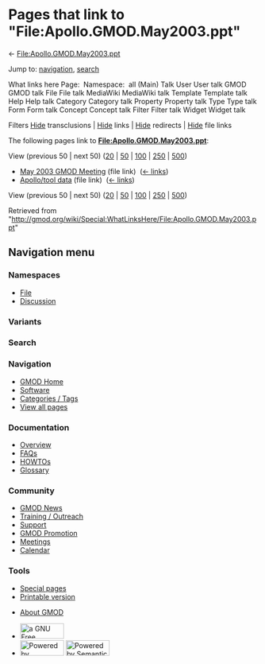 <div id="mw-page-base" class="noprint">

</div>

<div id="mw-head-base" class="noprint">

</div>

<div id="content" class="mw-body" role="main">

<span id="top"></span>

<div id="mw-js-message" style="display:none;">

</div>



# <span dir="auto">Pages that link to "File:Apollo.GMOD.May2003.ppt"</span>

<div id="bodyContent">

<div id="contentSub">

←
[File:Apollo.GMOD.May2003.ppt](/wiki/File:Apollo.GMOD.May2003.ppt "File:Apollo.GMOD.May2003.ppt")

</div>

<div id="jump-to-nav" class="mw-jump">

Jump to: [navigation](#mw-navigation), [search](#p-search)

</div>

<div id="mw-content-text">

What links here Page:  Namespace:  all (Main) Talk User User talk GMOD
GMOD talk File File talk MediaWiki MediaWiki talk Template Template talk
Help Help talk Category Category talk Property Property talk Type Type
talk Form Form talk Concept Concept talk Filter Filter talk Widget
Widget talk

Filters
[Hide](/mediawiki/index.php?title=Special:WhatLinksHere/File:Apollo.GMOD.May2003.ppt&hidetrans=1 "Special:WhatLinksHere/File:Apollo.GMOD.May2003.ppt")
transclusions \|
[Hide](/mediawiki/index.php?title=Special:WhatLinksHere/File:Apollo.GMOD.May2003.ppt&hidelinks=1 "Special:WhatLinksHere/File:Apollo.GMOD.May2003.ppt")
links \|
[Hide](/mediawiki/index.php?title=Special:WhatLinksHere/File:Apollo.GMOD.May2003.ppt&hideredirs=1 "Special:WhatLinksHere/File:Apollo.GMOD.May2003.ppt")
redirects \|
[Hide](/mediawiki/index.php?title=Special:WhatLinksHere/File:Apollo.GMOD.May2003.ppt&hideimages=1 "Special:WhatLinksHere/File:Apollo.GMOD.May2003.ppt")
file links

The following pages link to
**[File:Apollo.GMOD.May2003.ppt](/wiki/File:Apollo.GMOD.May2003.ppt "File:Apollo.GMOD.May2003.ppt")**:

View (previous 50 \| next 50)
([20](/mediawiki/index.php?title=Special:WhatLinksHere/File:Apollo.GMOD.May2003.ppt&limit=20 "Special:WhatLinksHere/File:Apollo.GMOD.May2003.ppt")
\|
[50](/mediawiki/index.php?title=Special:WhatLinksHere/File:Apollo.GMOD.May2003.ppt&limit=50 "Special:WhatLinksHere/File:Apollo.GMOD.May2003.ppt")
\|
[100](/mediawiki/index.php?title=Special:WhatLinksHere/File:Apollo.GMOD.May2003.ppt&limit=100 "Special:WhatLinksHere/File:Apollo.GMOD.May2003.ppt")
\|
[250](/mediawiki/index.php?title=Special:WhatLinksHere/File:Apollo.GMOD.May2003.ppt&limit=250 "Special:WhatLinksHere/File:Apollo.GMOD.May2003.ppt")
\|
[500](/mediawiki/index.php?title=Special:WhatLinksHere/File:Apollo.GMOD.May2003.ppt&limit=500 "Special:WhatLinksHere/File:Apollo.GMOD.May2003.ppt"))

- [May 2003 GMOD
  Meeting](/wiki/May_2003_GMOD_Meeting "May 2003 GMOD Meeting") (file
  link) ‎ <span class="mw-whatlinkshere-tools">([←
  links](/mediawiki/index.php?title=Special:WhatLinksHere&target=May+2003+GMOD+Meeting "Special:WhatLinksHere"))</span>
- [Apollo/tool data](/wiki/Apollo/tool_data "Apollo/tool data") (file
  link) ‎ <span class="mw-whatlinkshere-tools">([←
  links](/mediawiki/index.php?title=Special:WhatLinksHere&target=Apollo%2Ftool+data "Special:WhatLinksHere"))</span>

View (previous 50 \| next 50)
([20](/mediawiki/index.php?title=Special:WhatLinksHere/File:Apollo.GMOD.May2003.ppt&limit=20 "Special:WhatLinksHere/File:Apollo.GMOD.May2003.ppt")
\|
[50](/mediawiki/index.php?title=Special:WhatLinksHere/File:Apollo.GMOD.May2003.ppt&limit=50 "Special:WhatLinksHere/File:Apollo.GMOD.May2003.ppt")
\|
[100](/mediawiki/index.php?title=Special:WhatLinksHere/File:Apollo.GMOD.May2003.ppt&limit=100 "Special:WhatLinksHere/File:Apollo.GMOD.May2003.ppt")
\|
[250](/mediawiki/index.php?title=Special:WhatLinksHere/File:Apollo.GMOD.May2003.ppt&limit=250 "Special:WhatLinksHere/File:Apollo.GMOD.May2003.ppt")
\|
[500](/mediawiki/index.php?title=Special:WhatLinksHere/File:Apollo.GMOD.May2003.ppt&limit=500 "Special:WhatLinksHere/File:Apollo.GMOD.May2003.ppt"))

</div>

<div class="printfooter">

Retrieved from
"<http://gmod.org/wiki/Special:WhatLinksHere/File:Apollo.GMOD.May2003.ppt>"

</div>

<div id="catlinks" class="catlinks catlinks-allhidden">

</div>

<div class="visualClear">

</div>

</div>

</div>

<div id="mw-navigation">

## Navigation menu

<div id="mw-head">



<div id="left-navigation">

<div id="p-namespaces" class="vectorTabs" role="navigation"
aria-labelledby="p-namespaces-label">

### Namespaces

- <span id="ca-nstab-image"><a href="/wiki/File:Apollo.GMOD.May2003.ppt" accesskey="c"
  title="View the file page [c]">File</a></span>
- <span id="ca-talk"><a
  href="/mediawiki/index.php?title=File_talk:Apollo.GMOD.May2003.ppt&amp;action=edit&amp;redlink=1"
  accesskey="t"
  title="Discussion about the content page [t]">Discussion</a></span>

</div>

<div id="p-variants" class="vectorMenu emptyPortlet" role="navigation"
aria-labelledby="p-variants-label">

### 

### Variants[](#)

<div class="menu">

</div>

</div>

</div>

<div id="right-navigation">





</div>

<div id="p-search" role="search">

### Search

<div id="simpleSearch">

</div>

</div>

</div>

</div>

<div id="mw-panel">

<div id="p-logo" role="banner">

<a href="/wiki/Main_Page"
style="background-image: url(http://gmod.org/images/GMOD-cogs.png);"
title="Visit the main page"></a>

</div>

<div id="p-Navigation" class="portal" role="navigation"
aria-labelledby="p-Navigation-label">

### Navigation

<div class="body">

- <span id="n-GMOD-Home">[GMOD Home](/wiki/Main_Page)</span>
- <span id="n-Software">[Software](/wiki/GMOD_Components)</span>
- <span id="n-Categories-.2F-Tags">[Categories /
  Tags](/wiki/Categories)</span>
- <span id="n-View-all-pages">[View all
  pages](/wiki/Special:AllPages)</span>

</div>

</div>

<div id="p-Documentation" class="portal" role="navigation"
aria-labelledby="p-Documentation-label">

### Documentation

<div class="body">

- <span id="n-Overview">[Overview](/wiki/Overview)</span>
- <span id="n-FAQs">[FAQs](/wiki/Category:FAQ)</span>
- <span id="n-HOWTOs">[HOWTOs](/wiki/Category:HOWTO)</span>
- <span id="n-Glossary">[Glossary](/wiki/Glossary)</span>

</div>

</div>

<div id="p-Community" class="portal" role="navigation"
aria-labelledby="p-Community-label">

### Community

<div class="body">

- <span id="n-GMOD-News">[GMOD News](/wiki/GMOD_News)</span>
- <span id="n-Training-.2F-Outreach">[Training /
  Outreach](/wiki/Training_and_Outreach)</span>
- <span id="n-Support">[Support](/wiki/Support)</span>
- <span id="n-GMOD-Promotion">[GMOD
  Promotion](/wiki/GMOD_Promotion)</span>
- <span id="n-Meetings">[Meetings](/wiki/Meetings)</span>
- <span id="n-Calendar">[Calendar](/wiki/Calendar)</span>

</div>

</div>

<div id="p-tb" class="portal" role="navigation"
aria-labelledby="p-tb-label">

### Tools

<div class="body">

- <span id="t-specialpages"><a href="/wiki/Special:SpecialPages" accesskey="q"
  title="A list of all special pages [q]">Special pages</a></span>
- <span id="t-print"><a
  href="/mediawiki/index.php?title=Special:WhatLinksHere/File:Apollo.GMOD.May2003.ppt&amp;printable=yes"
  rel="alternate" accesskey="p"
  title="Printable version of this page [p]">Printable version</a></span>

</div>

</div>

</div>

</div>

<div id="footer" role="contentinfo">

- <span id="footer-places-about">[About
  GMOD](/wiki/GMOD:About "GMOD:About")</span>

<!-- -->

- <span id="footer-copyrightico">[<img src="http://www.gnu.org/graphics/gfdl-logo-small.png" width="88"
  height="31" alt="a GNU Free Documentation License" />](http://www.gnu.org/licenses/fdl-1.3.html)</span>
- <span id="footer-poweredbyico">[<img src="/mediawiki/skins/common/images/poweredby_mediawiki_88x31.png"
  width="88" height="31" alt="Powered by MediaWiki" />](//www.mediawiki.org/)
  [<img
  src="/mediawiki/extensions/SemanticMediaWiki/includes/../resources/images/smw_button.png"
  width="88" height="31" alt="Powered by Semantic MediaWiki" />](https://www.semantic-mediawiki.org/wiki/Semantic_MediaWiki)</span>

<div style="clear:both">

</div>

</div>

